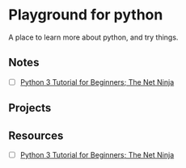 # Playground for python

A place to learn more about python, and try things.

## Notes

- [ ] [Python 3 Tutorial for Beginners; The Net Ninja](notes/python-3-tutorial-for-beginners--the-net-ninja.md)

## Projects

## Resources

- [ ] [Python 3 Tutorial for Beginners; The Net Ninja](https://www.youtube.com/playlist?list=PL4cUxeGkcC9idu6GZ8EU_5B6WpKTdYZbK)
